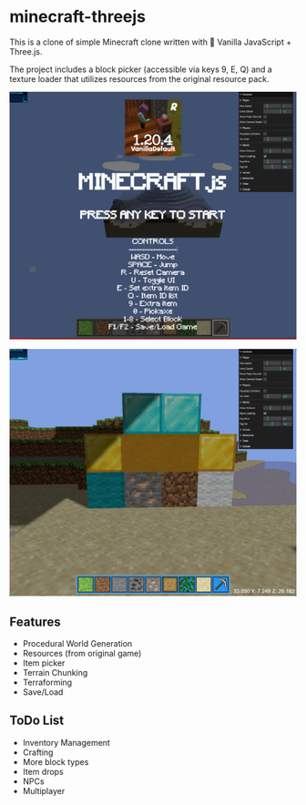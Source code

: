 # minecraft-threejs

This is a clone of simple Minecraft clone written with 🍦 Vanilla JavaScript + Three.js.

The project includes a block picker (accessible via keys 9, E, Q) and a texture loader that utilizes resources from the original resource pack.

![Menu Screenshot](/screenshots/0.png?raw=true "Menu Screenshot")

![Game Screenshot](/screenshots/1.png?raw=true "Menu Screenshot")

## Features
- Procedural World Generation
- Resources (from original game)
- Item picker
- Terrain Chunking
- Terraforming
- Save/Load

## ToDo List
- Inventory Management
- Crafting
- More block types
- Item drops
- NPCs
- Multiplayer
